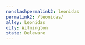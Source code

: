 ```yaml
---
﻿nonslashpermalink2: leonidas
permalink2: /leonidas/
alley: Leonidas
city: Wilmington
state: Delaware
---
```

